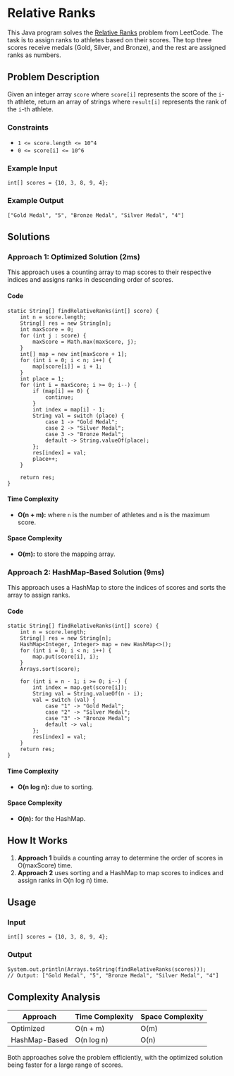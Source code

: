 # Relative Ranks

This Java program solves the [Relative Ranks](https://leetcode.com/problems/relative-ranks/description/) problem from LeetCode. The task is to assign ranks to athletes based on their scores. The top three scores receive medals (Gold, Silver, and Bronze), and the rest are assigned ranks as numbers.

## Problem Description
Given an integer array `score` where `score[i]` represents the score of the `i`-th athlete, return an array of strings where `result[i]` represents the rank of the `i`-th athlete.

### Constraints
- `1 <= score.length <= 10^4`
- `0 <= score[i] <= 10^6`

### Example Input
```java[]
int[] scores = {10, 3, 8, 9, 4};
```

### Example Output
```java[]
["Gold Medal", "5", "Bronze Medal", "Silver Medal", "4"]
```

## Solutions
### Approach 1: Optimized Solution (2ms)
This approach uses a counting array to map scores to their respective indices and assigns ranks in descending order of scores.

#### Code
```java[]
static String[] findRelativeRanks(int[] score) {
    int n = score.length;
    String[] res = new String[n];
    int maxScore = 0;
    for (int j : score) {
        maxScore = Math.max(maxScore, j);
    }
    int[] map = new int[maxScore + 1];
    for (int i = 0; i < n; i++) {
        map[score[i]] = i + 1;
    }
    int place = 1;
    for (int i = maxScore; i >= 0; i--) {
        if (map[i] == 0) {
            continue;
        }
        int index = map[i] - 1;
        String val = switch (place) {
            case 1 -> "Gold Medal";
            case 2 -> "Silver Medal";
            case 3 -> "Bronze Medal";
            default -> String.valueOf(place);
        };
        res[index] = val;
        place++;
    }

    return res;
}
```

#### Time Complexity
- **O(n + m):** where `n` is the number of athletes and `m` is the maximum score.

#### Space Complexity
- **O(m):** to store the mapping array.

### Approach 2: HashMap-Based Solution (9ms)
This approach uses a HashMap to store the indices of scores and sorts the array to assign ranks.

#### Code
```java[]
static String[] findRelativeRanks(int[] score) {
    int n = score.length;
    String[] res = new String[n];
    HashMap<Integer, Integer> map = new HashMap<>();
    for (int i = 0; i < n; i++) {
        map.put(score[i], i);
    }
    Arrays.sort(score);

    for (int i = n - 1; i >= 0; i--) {
        int index = map.get(score[i]);
        String val = String.valueOf(n - i);
        val = switch (val) {
            case "1" -> "Gold Medal";
            case "2" -> "Silver Medal";
            case "3" -> "Bronze Medal";
            default -> val;
        };
        res[index] = val;
    }
    return res;
}
```

#### Time Complexity
- **O(n log n):** due to sorting.

#### Space Complexity
- **O(n):** for the HashMap.

## How It Works
1. **Approach 1** builds a counting array to determine the order of scores in O(maxScore) time.
2. **Approach 2** uses sorting and a HashMap to map scores to indices and assign ranks in O(n log n) time.

## Usage
### Input
```java[]
int[] scores = {10, 3, 8, 9, 4};
```

### Output
```java[]
System.out.println(Arrays.toString(findRelativeRanks(scores)));
// Output: ["Gold Medal", "5", "Bronze Medal", "Silver Medal", "4"]
```

## Complexity Analysis
| Approach     | Time Complexity | Space Complexity |
|--------------|-----------------|------------------|
| Optimized    | O(n + m)        | O(m)             |
| HashMap-Based| O(n log n)      | O(n)             |

Both approaches solve the problem efficiently, with the optimized solution being faster for a large range of scores.
